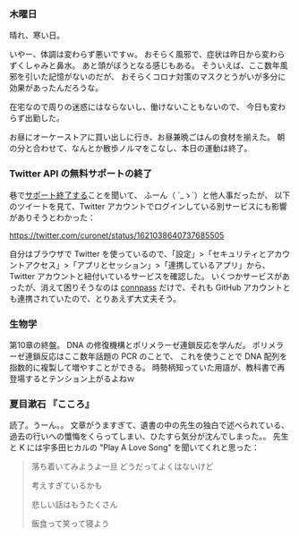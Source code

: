 ### 木曜日

晴れ、寒い日。

いやー、体調は変わらず悪いですｗ。
おそらく風邪で、症状は昨日から変わらずくしゃみと鼻水。
あと頭がぼうとなる感じもある。
そういえば、ここ数年風邪を引いた記憶がないのだが、
おそらくコロナ対策のマスクとうがいが多分に効果があったんだろうな。

在宅なので周りの迷惑にはならないし、働けないこともないので、
今日も変わらず出勤した。

お昼にオーケーストアに買い出しに行き、お昼兼晩ごはんの食材を揃えた。
朝の分と合わせて、なんとか散歩ノルマをこなし、本日の運動は終了。

### Twitter API の無料サポートの終了

巷で[サポート終了する](https://twitter.com/TwitterDev/status/1621026986784337922)ことを聞いて、
ふーん（ ´_ゝ`）と他人事だったが、
以下のツイートを見て、Twitter アカウントでログインしている別サービスにも影響がありそうとわかった：

https://twitter.com/curonet/status/1621038640737685505

自分はブラウザで Twitter を使っているので、「設定」>「セキュリティとアカウントアクセス」>「アプリとセッション」>「連携しているアプリ」から、
Twitter アカウントと紐付いているサービスを確認した。
いくつかサービスがあったが、消えて困りそうなのは [connpass](https://connpass.com) だけで、それも GitHub アカウントとも連携されていたので、とりあえず大丈夫そう。

### 生物学

第10章の終盤。
DNA の修復機構とポリメラーゼ連鎖反応を学んだ。
ポリメラーゼ連鎖反応はここ数年話題の PCR のことで、
これを使うことで DNA 配列を指数的に複製して増やすことができる。
時勢柄知っていた用語が、教科書で再登場するとテンション上がるよねｗ

### 夏目漱石 『こころ』

読了。うーん。。
文章がうますぎて、遺書の中の先生の独白で述べられている、
過去の行いへの懺悔をくらってしまい、ひたすら気分が沈んでしまった。。
先生と K には宇多田ヒカルの "Play A Love Song" を聞いてくれと思った：

> 落ち着いてみようよ一旦
> どうだってよくはないけど
>
> 考えすぎているかも
>
> 悲しい話はもうたくさん
>
> 飯食って笑って寝よう
